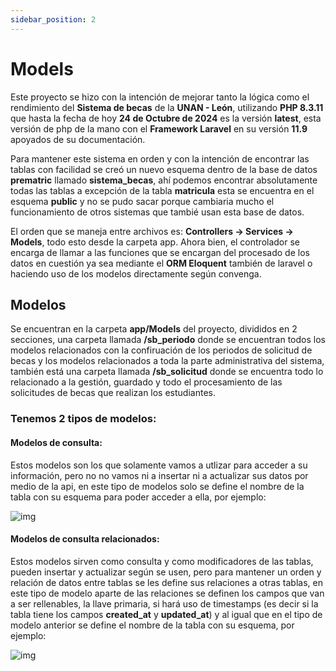 ```yaml
---
sidebar_position: 2
---
```

# Models


Este proyecto se hizo con la intención de mejorar tanto la lógica como el rendimiento del **Sistema de becas** de la **UNAN - León**, utilizando **PHP 8.3.11** que hasta la fecha de hoy **24 de Octubre de 2024** es la versión **latest**, esta versión de php de la mano con el **Framework Laravel** en su versión **11.9** apoyados de su documentación.

Para mantener este sistema en orden y con la intención de encontrar las tablas con facilidad se creó un nuevo esquema dentro de la base de datos **prematric** llamado **sistema_becas**, ahí podemos encontrar absolutamente todas las tablas a excepción de la tabla **matricula** esta se encuentra en el esquema **public** y no se pudo sacar porque cambiaria mucho el funcionamiento de otros sistemas que tambié usan esta base de datos.

El orden que se maneja entre archivos es: **Controllers -> Services -> Models**, todo esto desde la carpeta app. Ahora bien, el controlador se encarga de llamar a las funciones que se encargan del procesado de los datos en cuestión ya sea mediante el **ORM Eloquent** también de laravel o haciendo uso de los modelos directamente según convenga.

## Modelos

Se encuentran en la carpeta **app/Models** del proyecto, divididos en 2 secciones, una carpeta llamada **/sb_periodo** donde se encuentran todos los modelos relacionados con la confiruación de los periodos de solicitud de becas y los modelos relacionados a toda la parte administrativa del sistema, también está una carpeta llamada **/sb_solicitud** donde se encuentra todo lo relacionado a la gestión, guardado y todo el procesamiento de las solicitudes de becas que realizan los estudiantes.

### Tenemos 2 tipos de modelos:

#### Modelos de consulta:

Estos modelos son los que solamente vamos a utlizar para acceder a su información, pero no no vamos ni a insertar ni a actualizar sus datos por medio de la api, en este tipo de modelos solo se define el nombre de la tabla con su esquema para poder acceder a ella, por ejemplo:

![img](/img/modelo_consulta.png)

#### Modelos de consulta relacionados:

Estos modelos sirven como consulta y como modificadores de las tablas, pueden insertar y actualizar según se usen, pero para mantener un orden y relación de datos entre tablas se les define sus relaciones a otras tablas, en este tipo de modelo aparte de las relaciones se definen los campos que van a ser rellenables, la llave primaria, si hará uso de timestamps (es decir si la tabla tiene los campos **created_at** y **updated_at**) y al igual que en el tipo de modelo anterior se define el nombre de la tabla con su esquema, por ejemplo:

![img](/img/modelo_consulta_relacionado.png)
